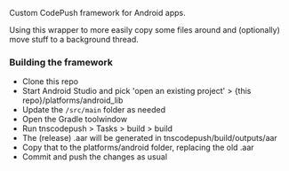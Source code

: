 Custom CodePush framework for Android apps.

Using this wrapper to more easily copy some files around and (optionally) move stuff to a background thread.

### Building the framework
- Clone this repo
- Start Android Studio and pick 'open an existing project' > {this repo}/platforms/android_lib
- Update the `/src/main` folder as needed
- Open the Gradle toolwindow
- Run tnscodepush > Tasks > build > build
- The (release) .aar will be generated in tnscodepush/build/outputs/aar
- Copy that to the platforms/android folder, replacing the old .aar
- Commit and push the changes as usual